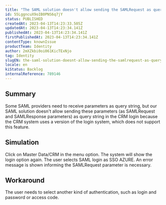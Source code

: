 ```yaml
---
title: "The SAML solution doesn't allow sending the SAMLRequest as query string in the CRM login"
id: 55LggncuX9oIB0PNS6q7jY
status: PUBLISHED
createdAt: 2023-04-13T14:23:33.505Z
updatedAt: 2023-04-13T14:23:34.141Z
publishedAt: 2023-04-13T14:23:34.141Z
firstPublishedAt: 2023-04-13T14:23:34.141Z
contentType: knownIssue
productTeam: Identity
author: 2mXZkbi0oi061KicTExNjo
tag: Identity
slugEN: the-saml-solution-doesnt-allow-sending-the-samlrequest-as-query-string-in-the-crm-login
locale: en
kiStatus: Backlog
internalReference: 789146
---
```


## Summary


Some SAML providers need to receive parameters as query string, but our SAML solution doesn't allow sending these parameters (as SAMLRequest and SAMLResponse parameters) as query string in the CRM login because the CRM system uses a version of the login system, which does not support this feature.


##

## Simulation


Click on Master Data/CRM in the menu option.
The system will show the login option again.
The user selects SAML login as SSO AZURE.
An error message is shown informing the SAMLRequest parameter is necessary.


##

## Workaround


The user needs to select another kind of authentication, such as login and password or access code.





